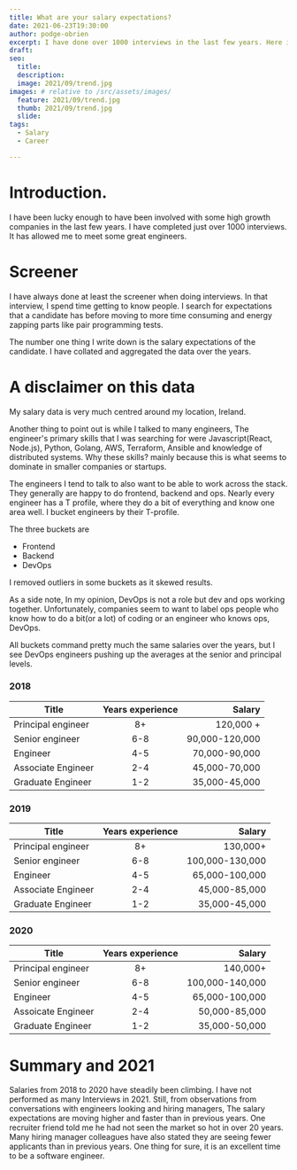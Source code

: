 ```yaml
---
title: What are your salary expectations?
date: 2021-06-23T19:30:00
author: podge-obrien
excerpt: I have done over 1000 interviews in the last few years. Here is the answer to the question of what are your salary expectations?
draft:
seo:
  title:
  description:
  image: 2021/09/trend.jpg
images: # relative to /src/assets/images/
  feature: 2021/09/trend.jpg
  thumb: 2021/09/trend.jpg
  slide:
tags:
  - Salary
  - Career

---
```


# Introduction.

I have been lucky enough to have been involved with some high growth companies in the last few years. I have completed just over 1000 interviews. It has allowed me to meet some great engineers.

# Screener

I have always done at least the screener when doing interviews. In that interview, I spend time getting to know people. I search for expectations that a candidate has before moving to more time consuming and energy zapping parts like pair programming tests.

The number one thing I write down is the salary expectations of the candidate. I have collated and aggregated the data over the years.

# A disclaimer on this data
My salary data is very much centred around my location, Ireland.

Another thing to point out is while I talked to many engineers, The engineer's primary skills that I was searching for were  Javascript(React, Node.js), Python, Golang, AWS, Terraform, Ansible and knowledge of distributed systems. Why these skills? mainly because this is what seems to dominate in smaller companies or startups. 

The engineers I tend to talk to also want to be able to work across the stack. They generally are happy to do frontend, backend and ops. Nearly every engineer has a T profile, where they do a bit of everything and know one area well. I bucket engineers by their T-profile.

The three buckets are
- Frontend 
- Backend
- DevOps 

I removed outliers in some buckets as it skewed results.

As a side note, In my opinion, DevOps is not a role but dev and ops working together. Unfortunately, companies seem to want to label ops people who know how to do a bit(or a lot) of coding or an engineer who knows ops, DevOps.

All buckets command pretty much the same salaries over the years, but I see DevOps engineers pushing up the averages at the senior and principal levels. 

### 2018  
| Title        | Years  experience         |    Salary |
| ------------- |:-------------:| -------------:|
| Principal  engineer     | 8+ | 120,000 + |
| Senior  engineer     | 6-8      |  90,000-120,000 |
| Engineer | 4-5     |  70,000-90,000 |#
| Associate Engineer | 2-4      |    45,000-70,000 |
| Graduate Engineer | 1-2      |    35,000-45,000|

### 2019 
| Title        | Years  experience         |    Salary |
| ------------- |:-------------:| -----:|
| Principal engineer     | 8+ | 130,000+ |
| Senior  engineer     | 6-8      |  100,000-130,000 |
| Engineer | 4-5     |  65,000-100,000 |#
| Associate Engineer | 2-4      |    45,000-85,000 |
| Graduate Engineer | 1-2      |    35,000-45,000|

### 2020 
| Title        | Years  experience         |    Salary |
| ------------- |:-------------:| -----:|
| Principal engineer     | 8+ | 140,000+ |
| Senior  engineer     | 6-8      |  100,000-140,000 |
| Engineer | 4-5     |  65,000-100,000 |#
| Assoicate Engineer | 2-4      |    50,000-85,000 |
| Graduate Engineer | 1-2     |    35,000-50,000|


# Summary and 2021
Salaries from 2018 to 2020 have steadily been climbing. I have not performed as many Interviews in 2021. Still, from observations from conversations with engineers looking and hiring managers, The salary expectations are moving higher and faster than in previous years. One recruiter friend told me he had not seen the market so hot in over 20 years. Many hiring manager colleagues have also stated they are seeing fewer applicants than in previous years.
One thing for sure, it is an excellent time to be a software engineer.